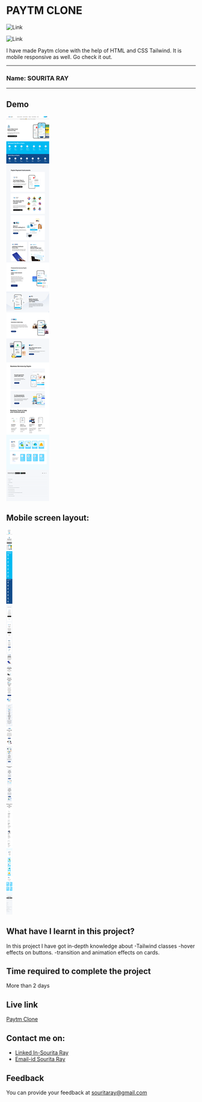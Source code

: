 # PAYTM CLONE
![Link](https://img.shields.io/badge/Technology%20Used%3A-HTML%2FCSS-blue)

![Link](https://img.shields.io/badge/Framework%20Used%3A-Tailwind-pink)

I have made Paytm clone with the help of HTML and CSS Tailwind. It is mobile responsive as well. Go check it out. 

***
### Name: SOURITA RAY
***
## Demo

![output](Paytm%20clone%20output.png)

## Mobile screen layout: 

![mobile screen](Mobile%20layout.png)


## What have I learnt in this project?

In this project I have got in-depth knowledge about 
-Tailwind classes
-hover effects on buttons.
-transition and animation effects on cards.

## Time required to complete the project

More than 2 days

## Live link
[Paytm Clone](https://paytm-clone-souritaray.netlify.app/)


## Contact me on:

- [Linked In-Sourita Ray](www.linkedin.com/in/sourita-ray-89bab0212)
- [Email-id Sourita Ray](souritaray@gmail.com)

## Feedback

You can provide your feedback at souritaray@gmail.com
